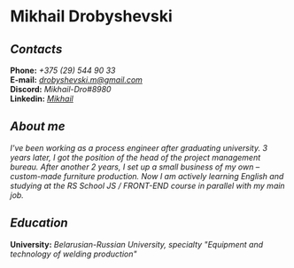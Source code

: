 # Mikhail Drobyshevski
## ***Contacts***
**Phone:**   *+375 (29) 544 90 33*  
**E-mail:**   *drobyshevski.m@gmail.com*  
**Discord:**  *Mikhail-Dro#8980*  
**Linkedin:** *[Mikhail](https://www.linkedin.com/in/mikhail-drobyshevski-654999225//)*
## ***About me***
*I've been working as a process engineer after graduating university. 3 years later, I got the position of the head of the project management bureau. After another 2 years, I set up a small business of my own – custom-made furniture production. Now I am actively learning English and studying at the RS School JS / FRONT-END course in parallel with my main job.*
## ***Education***
**University:** *Belarusian-Russian University, specialty "Equipment and technology of welding production"*  
  